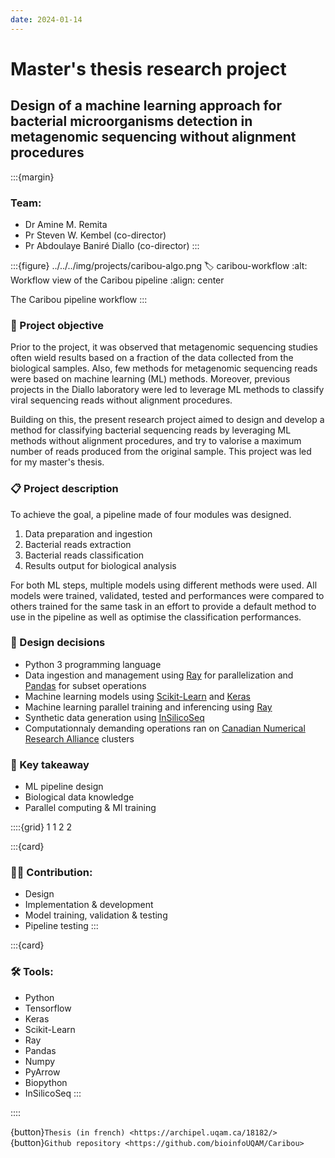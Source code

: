 ```yaml
---
date: 2024-01-14
---
```

# Master's thesis research project

## Design of a machine learning approach for bacterial microorganisms detection in metagenomic sequencing without alignment procedures

:::{margin}
### Team:
* Dr Amine M. Remita
* Pr Steven W. Kembel (co-director)
* Pr Abdoulaye Baniré Diallo (co-director)
:::

:::{figure} ../../../img/projects/caribou-algo.png
:label: caribou-workflow
:alt: Workflow view of the Caribou pipeline
:align: center

The Caribou pipeline workflow
:::

### 🎯 Project objective
Prior to the project, it was observed that metagenomic sequencing studies often wield results based on a fraction of the data collected from the biological samples. Also, few methods for metagenomic sequencing reads were based on machine learning (ML) methods. Moreover, previous projects in the Diallo laboratory were led to leverage ML methods to classify viral sequencing reads without alignment procedures.

Building on this, the present research project aimed to design and develop a method for classifying bacterial sequencing reads by leveraging ML methods without alignment procedures, and try to valorise a maximum number of reads produced from the original sample. This project was led for my master's thesis.

### 📋 Project description
To achieve the goal, a pipeline made of four modules was designed.
1. Data preparation and ingestion
2. Bacterial reads extraction
3. Bacterial reads classification
4. Results output for biological analysis

For both ML steps, multiple models using different methods were used. All models were trained, validated, tested and performances were compared to others trained for the same task in an effort to provide a default method to use in the pipeline as well as optimise the classification performances.

### 🎨 Design decisions
* Python 3 programming language
* Data ingestion and management using [Ray](https://docs.ray.io/en/master/) for parallelization and [Pandas](https://pandas.pydata.org/) for subset operations 
* Machine learning models using [Scikit-Learn](https://scikit-learn.org/stable/index.html) and [Keras](https://keras.io/)
* Machine learning parallel training and inferencing using [Ray](https://docs.ray.io/en/master/)
* Synthetic data generation using [InSilicoSeq](https://github.com/HadrienG/InSilicoSeq)
* Computationnaly demanding operations ran on [Canadian Numerical Research Alliance](https://docs.alliancecan.ca/wiki/Technical_documentation) clusters

### 🧾 Key takeaway
* ML pipeline design
* Biological data knowledge
* Parallel computing & Ml training

::::{grid} 1 1 2 2

:::{card}

### 👨‍💻 Contribution:
* Design
* Implementation & development
* Model training, validation & testing
* Pipeline testing
:::

:::{card}

### 🛠 Tools:
* Python
* Tensorflow
* Keras
* Scikit-Learn
* Ray
* Pandas
* Numpy
* PyArrow
* Biopython
* InSilicoSeq
:::

::::

{button}`Thesis (in french) <https://archipel.uqam.ca/18182/>`
{button}`Github repository <https://github.com/bioinfoUQAM/Caribou>`
